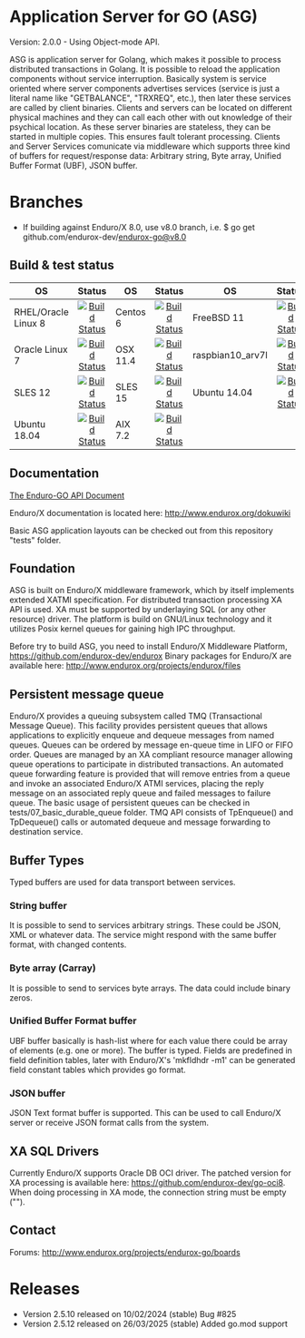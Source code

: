 # Application Server for GO (ASG)

Version: 2.0.0 - Using Object-mode API.

ASG is application server for Golang, which makes it possible to process 
distributed transactions in Golang. It is possible to reload the application 
components without service interruption. Basically system is service oriented 
where server components advertises services (service is just a literal name like 
"GETBALANCE", "TRXREQ", etc.), then later these services are called by client 
binaries. Clients and servers can be located on different physical machines and 
they can call each other with out knowledge of their psychical location. As 
these server binaries are stateless, they can be started in multiple copies. 
This ensures fault tolerant processing. Clients and Server Services comunicate 
via middleware which supports three kind of buffers for request/response data: 
Arbitrary string, Byte array, Unified Buffer Format (UBF), JSON buffer.

# Branches

- If building against Enduro/X 8.0, use v8.0 branch, i.e. $ go get github.com/endurox-dev/endurox-go@v8.0


## Build & test status

| OS   |      Status      | OS       |      Status   |OS       |      Status   |
|----------|:-------------:|----------|:-------------:|----------|:-------------:|
|RHEL/Oracle Linux 8| [![Build Status](http://www.silodev.com:9090/jenkins/buildStatus/icon?job=endurox-go-ol8)](http://www.silodev.com:9090/jenkins/job/endurox-go-ol8/) | Centos 6|[![Build Status](http://www.silodev.com:9090/jenkins/buildStatus/icon?job=endurox-go-centos6)](http://www.silodev.com:9090/jenkins/job/endurox-go-centos6/)|FreeBSD 11|[![Build Status](http://www.silodev.com:9090/jenkins/buildStatus/icon?job=endurox-go-freebsd11)](http://www.silodev.com:9090/jenkins/job/endurox-go-freebsd11/)|
|Oracle Linux 7|[![Build Status](http://www.silodev.com:9090/jenkins/buildStatus/icon?job=endurox-go-ol7)](http://www.silodev.com:9090/jenkins/job/endurox-go-ol7/)|OSX 11.4|[![Build Status](http://www.silodev.com:9090/jenkins/buildStatus/icon?job=endurox-go-osx11_4)](http://www.silodev.com:9090/jenkins/job/endurox-go-osx11_4/)|raspbian10_arv7l|[![Build Status](http://www.silodev.com:9090/jenkins/buildStatus/icon?job=endurox-go-raspbian10_arv7l)](http://www.silodev.com:9090/jenkins/job/endurox-go-raspbian10_arv7l/)|
|SLES 12|[![Build Status](http://www.silodev.com:9090/jenkins/buildStatus/icon?job=endurox-go-sles12)](http://www.silodev.com:9090/jenkins/job/endurox-go-sles12/)|SLES 15|[![Build Status](http://www.silodev.com:9090/jenkins/buildStatus/icon?job=endurox-go-sles15)](http://www.silodev.com:9090/jenkins/job/endurox-go-sles15/)|Ubuntu 14.04| [![Build Status](http://www.silodev.com:9090/jenkins/buildStatus/icon?job=endurox-go-ubuntu14)](http://www.silodev.com:9090/jenkins/job/endurox-go-ubuntu14/)|
|Ubuntu 18.04| [![Build Status](http://www.silodev.com:9090/jenkins/buildStatus/icon?job=endurox-go-ubuntu18)](http://www.silodev.com:9090/jenkins/job/endurox-go-ubuntu18/)|AIX 7.2| [![Build Status](http://www.silodev.com:9090/jenkins/buildStatus/icon?job=endurox-go-aix7_2)](http://www.silodev.com:9090/jenkins/job/endurox-go-aix7_2/)|


## Documentation

[The Enduro-GO API Document](doc/endurox-go-book.adoc)

Enduro/X documentation is located here: http://www.endurox.org/dokuwiki

Basic ASG application layouts can be checked out from this repository "tests" folder.

## Foundation

ASG is built on Enduro/X middleware framework, which by itself implements 
extended XATMI specification. For distributed transaction processing XA API is 
used. XA must be supported by underlaying SQL (or any other resource) driver. 
The platform is build on GNU/Linux technology and it utilizes Posix kernel 
queues for gaining high IPC throughput.

Before try to build ASG, you need to install Enduro/X Middleware Platform, 
https://github.com/endurox-dev/endurox
Binary packages for Enduro/X are available here: http://www.endurox.org/projects/endurox/files

## Persistent message queue

Enduro/X provides a queuing subsystem called TMQ (Transactional Message Queue). 
This facility provides persistent queues that allows applications to explicitly 
enqueue and dequeue messages from named queues. Queues can be ordered by message 
en-queue time in LIFO or FIFO order. Queues are managed by an XA compliant 
resource manager allowing queue operations to participate in distributed 
transactions. An automated queue forwarding feature is provided that will remove 
entries from a queue and invoke an associated Enduro/X ATMI services, placing 
the reply message on an associated reply queue and failed messages to failure 
queue. The basic usage of persistent queues can be checked in 
tests/07_basic_durable_queue folder. TMQ API consists of TpEnqueue() and 
TpDequeue() calls or automated dequeue and message forwarding to destination 
service.

## Buffer Types

Typed buffers are used for data transport between services.

### String buffer

It is possible to send to services arbitrary strings. These could be JSON, XML 
or whatever data. The service might respond with the same buffer format, with 
changed contents. 

### Byte array (Carray)

It is possible to send to services byte arrays. The data could include binary 
zeros.

### Unified Buffer Format buffer

UBF buffer basically is hash-list where for each value there could be array of 
elements (e.g. one or more). The buffer is typed. Fields are predefined in field 
definition tables, later with Enduro/X's 'mkfldhdr -m1' can be generated field 
constant tables which provides go format.

### JSON buffer

JSON Text format buffer is supported. This can be used to call Enduro/X server 
or receive JSON format calls from the system.

## XA SQL Drivers

Currently Enduro/X supports Oracle DB OCI driver. The patched version for XA 
processing is available here: https://github.com/endurox-dev/go-oci8. When doing 
processing in XA mode, the connection string must be empty ("").

## Contact

Forums: http://www.endurox.org/projects/endurox-go/boards

# Releases

- Version 2.5.10 released on 10/02/2024 (stable) Bug #825
- Version 2.5.12 released on 26/03/2025 (stable) Added go.mod support
